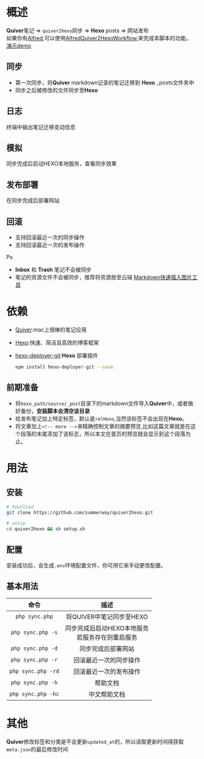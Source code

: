 # 概述
**Quiver**笔记  => `quiver2hexo`同步 => **Hexo** posts => 网站发布  
如果你有[Alfred](https://www.alfredapp.com/),可以使用[AlfredQuiver2HexoWorkflow](https://github.com/summerway/AlfredQuiver2HexoWorkflow#overview),来完成本脚本的功能。  
[演示demo](http://markdown.zengtuo.net/quiver2hexo-demo.mp4)

## 同步
- 第一次同步，将**Quiver** markdown记录的笔记迁移到 **Hexo** _posts文件夹中 
- 同步之后被修改的文件同步至**Hexo** 

## 日志
终端中输出笔记迁移变动信息

## 模拟
同步完成后启动HEXO本地服务，查看同步效果

## 发布部署
在同步完成后部署网站

## 回滚
- 支持回滚最近一次的同步操作
- 支持回滚最近一次的发布操作

Ps
- **Inbox** 和 **Trash** 笔记不会被同步
- 笔记的资源文件不会被同步，推荐将资源放至云端 [Markdown快速插入图片工具](https://github.com/summerway/markdown-image-alfred)

# 依赖
- [Quiver](http://happenapps.com/#quiver):mac上很棒的笔记应用
- [Hexo](https://hexo.io/zh-cn/):快速、简洁且高效的博客框架
- [hexo-deployer-git](https://github.com/hexojs/hexo-deployer-git):**Hexo** 部署插件

  ```bash
  npm install hexo-deployer-git --save
  ```

## 前期准备
- 将`hexo_path/source/_post`目录下的markdown文件导入**Quiver**中，或者做好备份，**安装脚本会清空该目录**
- 给发布笔记加上特定标签，默认是`relHexo`,当然该标签不会出现在**Hexo**。
- 将文章加上`<!-- more -->`来精确控制文章的摘要预览,比如这篇文章就是在这个段落的末尾添加了该标志，所以本文在首页的预览就会显示到这个段落为止。

# 用法
## 安装
```bash
# download
git clone https://github.com/summerway/quiver2hexo.git

# setup
cd quiver2hexo && sh setup.sh
```

## 配置
安装成功后，会生成`.env`环境配置文件，你可用它来手动更改配置。

## 基本用法
| 命令      | 描述  |
| :------:  | :-----:  |
| `php sync.php`  | 将QUIVER中笔记同步至HEXO |
| `php sync.php -s` | 同步完成后启动HEXO本地服务 <br/> 若服务存在则重启服务 |
| `php sync.php -d` | 同步完成后部署网站 |
| `php sync.php -r` | 回滚最近一次的同步操作 |
| `php sync.php -rd` | 回滚最近一次的发布操作 |
| `php sync.php -h` | 帮助文档 |
| `php sync.php -hc` | 中文帮助文档 |

# 其他
**Quiver**修改标签和分类是不会更新`updated_at`的，所以读取更新时间得获取`meta.json`的最后修改时间
